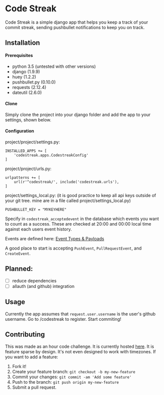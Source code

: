 # Code Streak

Code Streak is a simple django app that helps you keep a track of your commit streak, sending pushbullet
notifications to keep you on track.
## Installation

#### Prerequisites
* python 3.5 (untested with other versions)
* django (1.9.9)
* huey (1.2.2)
* pushbullet.py (0.10.0)
* requests (2.12.4)
* dateutil (2.6.0)

#### Clone

Simply clone the project into your django folder and add the app to your settings, shown below.

#### Configuration

project/project/settings.py:

    INSTALLED_APPS += [
        'codestreak.apps.CodestreakConfig'
    ]

project/project/urls.py:

    urlpatterns += [
        url(r'^codestreak/', include('codestreak.urls'),
    ]

project/settings_local.py: (it is good practice to keep all api keys outside of your git tree. mine are in a file called project/settings_local.py)

    PUSHBULLET_KEY = "MYKEYHERE"

Specify in `codestreak_acceptedevent` in the database which events you want to count as a success.
These are checked at 20:00 and 00:00 local time against each users event history.

Events are defined here: [Event Types & Payloads](https://developer.github.com/v3/activity/events/types/)

A good place to start is accepting `PushEvent`, `PullRequestEvent`, and `CreateEvent`.


## Planned:

- [ ] reduce dependencies
- [ ] allauth (and github) integration

## Usage

Currently the app assumes that `request.user.username` is the user's github username.
Go to /codestreak to register. Start commiting!

## Contributing

This was made as an hour code challenge. It is currently hosted [here](www.arlyon.co/codestreak).
It is feature sparse by design. It's not even designed to work with timezones. If you want to add a feature:

1. Fork it!
2. Create your feature branch: `git checkout -b my-new-feature`
3. Commit your changes: `git commit -am 'Add some feature'`
4. Push to the branch: `git push origin my-new-feature`
5. Submit a pull request.